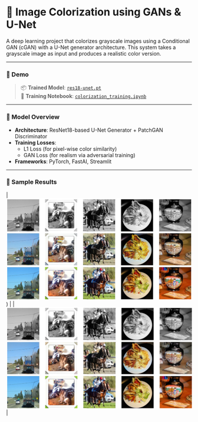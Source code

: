 # 📸 Image Colorization using GANs & U-Net

A deep learning project that colorizes grayscale images using a Conditional GAN (cGAN) with a U-Net generator architecture. This system takes a grayscale image as input and produces a realistic color version.

---

### 📌 Demo
  
> 📦 **Trained Model**: [`res18-unet.pt`](./res18-unet.pt)  
> 🧠 **Training Notebook**: [`colorization_training.ipynb`](./colorization-training.ipynb)

---

### 🧠 Model Overview

- **Architecture**: ResNet18-based U-Net Generator + PatchGAN Discriminator
- **Training Losses**:
  - L1 Loss (for pixel-wise color similarity)
  - GAN Loss (for realism via adversarial training)
- **Frameworks**: PyTorch, FastAI, Streamlit

---

### 🧪 Sample Results


| ![Image alt](https://github.com/hseerig/image-colorization-app/blob/5c135d8fabacded761ab759de20f3b893b6d505a/WhatsApp%20Image%202025-06-30%20at%2012.59.55_3111fc35.jpg)) | 
| ![Image alt](https://github.com/hseerig/image-colorization-app/blob/f94a388c0b2f80156d6b8d8c2f1c972ed8521a58/WhatsApp%20Image%202025-06-30%20at%2013.07.53_74d2e192.jpg)| 



